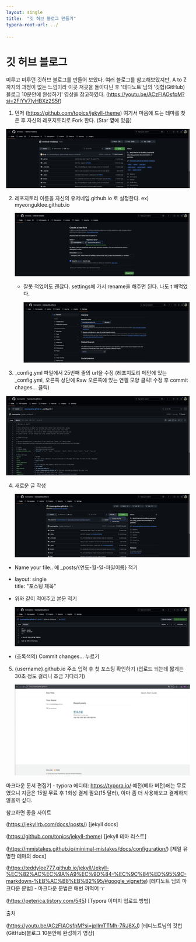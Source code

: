 ```yaml
---
layout: single
title:  "깃 허브 블로그 만들기"
typora-root-url: ../

---
```


# 깃 허브 블로그

미루고 미루던 깃허브 블로그를 만들어 보았다. 여러 블로그를 참고해보았지만, A to Z 까지의 과정이 없는 느낌이라 이곳 저곳을 돌아다닌 후 '테디노트'님의 '깃헙(GitHub) 블로그 10분안에 완성하기' 영상을 참고하였다. (https://youtu.be/ACzFIAOsfpM?si=2FlYV7IyHBXz2S5f)

1. 먼저 (https://github.com/topics/jekyll-theme) 여기서 마음에 드는 테마를 찾은 후 자신의 레포지토리로 Fork 한다. (Star 옆에 있음)

![jekyll-theme](/images/2024-10-13-github_blog/jekyll-theme-8817056.png)

2. 레포지토리 이름을 자신의 유저네임.github.io 로 설정한다. ex) myeonguklee.github.io

   ![Fork-name](/images/2024-10-13-github_blog/Fork-name-8817201.png)

   + 잘못 적었어도 괜찮다. settings에 가서 rename을 해주면 된다. 나도 t 빼먹었다.

     ![Rename](/images/2024-10-13-github_blog/Rename.png)

3.  _config.yml 파일에서 25번째 줄의 url을 수정 (레포지토리 메인에 있는 _config.yml, 오른쪽 상단에 Raw 오른쪽에 있는 연필 모양 클릭! 수정 후 commit chages... 클릭)

![config-url_edit](/images/2024-10-13-github_blog/config-url_edit.png)

4. 새로운 글 작성

   ![create](/images/2024-10-13-github_blog/create.png)

- Name your file.. 에 _posts/{연도-월-일-파일이름} 적기

- layout: single <br>title: "포스팅 제목" 

- 위와 같이 적어주고 본문 적기

   ![post](/images/2024-10-13-github_blog/post.png)

- (초록색의) Commit changes... 누르기

5. {username}.github.io 주소 입력 후 첫 포스팅 확인하기 (업로드 되는데 짧게는 30초 정도 걸리니 조금 기다리기)

   ![github-blog](/images/2024-10-13-github_blog/github-blog.png)



마크다운 문서 편집기 - typora 에디터: https://typora.io/
  예전(베타 버전)에는 무료였으니 지금은 15일 무료 후 1회성 결제 필요(15 달러), 아마 좀 더 사용해보고 결제하지 않을까 싶다.



참고하면 좋을 사이트

(https://jekyllrb.com/docs/posts/) [jekyll docs]

(https://github.com/topics/jekyll-theme) [jekyll 테마 리스트]


(https://mmistakes.github.io/minimal-mistakes/docs/configuration/) [제일 유명한 테마의 docs]

(https://teddylee777.github.io/jekyll/Jekyll-%EC%82%AC%EC%9A%A9%EC%9D%84-%EC%9C%84%ED%95%9C-markdown-%EB%AC%B8%EB%B2%95/#google_vignette) [테디노트 님의 마크다운 문법] - 마크다운 문법은 매번 까먹어 ㅜ

(https://peterica.tistory.com/545) [Typora 이미지 업로드 방법]



출처

(https://youtu.be/ACzFIAOsfpM?si=jpIlmTTMh-7RJ8XJ) [테디노트님의 깃헙(GitHub)블로그 10분안에 완성하기 영상]
